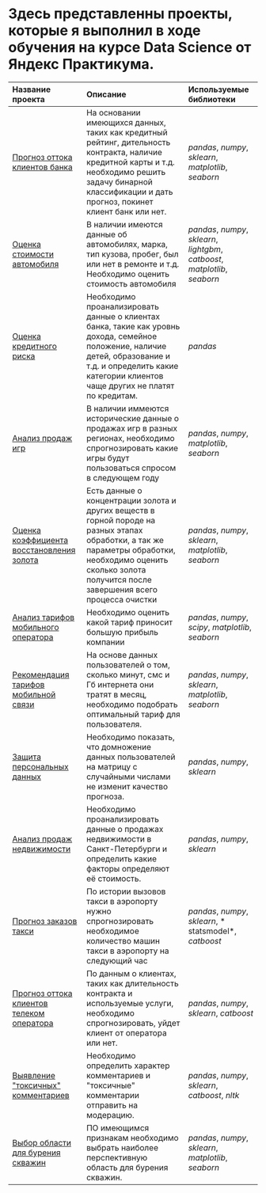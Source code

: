 # Здесь представленны проекты, которые я выполнил в ходе обучения на курсе Data Science от Яндекс Практикума.

| Название проекта | Описание | Используемые библиотеки | 
| :---------------------- | :---------------------- | :---------------------- |
| [Прогноз оттока клиентов банка](Bank%Clients%Leave) |На основании имеющихся данных, таких как кредитный рейтинг, дительность контракта, наличие кредитной карты и т.д. необходимо решить задачу бинарной классификации и дать прогноз, покинет клиент банк или нет.| *pandas*, *numpy*, *sklearn*, *matplotlib*, *seaborn* |
| [Оценка стоимости автомобиля](Car%Price%Prediction) |В наличии имеются данные об автомобилях, марка, тип кузова, пробег, был или нет в ремонте и т.д. Необходимо оценить стоимость автомобиля |*pandas*, *numpy*, *sklearn*, *lightgbm*, *catboost*, *matplotlib*, *seaborn* |
| [Оценка кредитного риска](Credit%Risk%Analysis) |Необходимо проанализировать данные о клиентах банка, такие как уровнь дохода, семейное положение, наличие детей, образование и т.д. и определить какие категории клиентов чаще других не платят по кредитам.|*pandas*|
| [Анализ продаж игр](Games%Analysis) |В наличии иммеются исторические данные о продажах игр в разных регионах, необходимо спрогнозировать какие игры будут пользоваться спросом в следующем году|*pandas*, *numpy*, *matplotlib*, *seaborn*|
| [Оценка коэффициента восстановления золота](Gold%Recovery%Prediction) |Есть данные о концентрации золота и других веществ в горной породе на разных этапах обработки, а так же параметры обработки, необходимо оценить сколько золота получится после завершения всего процесса очистки|*pandas*, *numpy*, *sklearn*, *matplotlib*, *seaborn*|
| [Анализ тарифов мобильного оператора](Mobile%Tariff%Analysis) | Необходимо оценить какой тариф приносит большую прибыль компании |*pandas*, *numpy*, *scipy*, *matplotlib*, *seaborn*|
| [Рекомендация тарифов мобильной связи](Mobile%Tariff%Recomendation) | На основе данных пользователей о том, сколько минут, смс и Гб интернета они тратят в месяц, необходимо подобрать оптимальный тариф для пользователя. |*pandas*, *numpy*, *sklearn*, *matplotlib*, *seaborn* |
| [Защита персональных данных](Personal%Data%Protection) | Необходимо показать, что домножение данных пользователей на матрицу с случайными числами не изменит качество прогноза.|*pandas*, *numpy*, *sklearn*|
| [Анализ продаж недвижимости](Real%Estate%SPB) |Необходимо проанализировать данные о продажах недвижимости в Санкт-Петербурги и определить какие факторы определяют её стоимость. |*pandas*, *numpy*, *sklearn* |
| [Прогноз заказов такси](Taxi%Orders%Prediction) |По истории вызовов такси в аэропорту нужно спрогнозировать необходимое количество машин такси в аэропорту на следующий час |*pandas*, *numpy*, *sklearn*, * statsmodel*, *catboost*|
| [Прогноз оттока клиентов телеком оператора](Telecom%Clients%Leave) | По данным о клиентах, таких как длительность контракта и используемые услуги, необходимо спрогнозировать, уйдет клиент от оператора или нет.|*pandas*, *numpy*, *sklearn*, *catboost*|
| [Выявление "токсичных" комментариев](Toxic%Comments%Classification) | Необходимо определить характер комментариев и "токсичные" комментарии отправить на модерацию.|*pandas*, *numpy*, *sklearn*, *catboost*, *nltk*|
| [Выбор области для бурения скважин](Well%Placement%Area) | ПО имеющимся признакам необходимо выбрать наиболее перспективную область для бурения скважин.|*pandas*, *numpy*, *sklearn*, *matplotlib*, *seaborn*|
